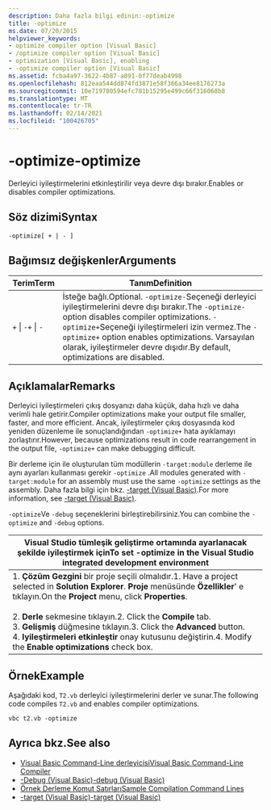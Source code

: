 ```yaml
---
description: Daha fazla bilgi edinin:-optimize
title: -optimize
ms.date: 07/20/2015
helpviewer_keywords:
- optimize compiler option [Visual Basic]
- /optimize compiler option [Visual Basic]
- optimization [Visual Basic], enabling
- -optimize compiler option [Visual Basic]
ms.assetid: fcba4a97-3622-4b87-a891-0f77deab4998
ms.openlocfilehash: 812eaa544dd874fd3871e58f366a34ee8176273a
ms.sourcegitcommit: 10e719780594efc781b15295e499c66f316068b8
ms.translationtype: MT
ms.contentlocale: tr-TR
ms.lasthandoff: 02/14/2021
ms.locfileid: "100426705"
---
```

# <a name="-optimize"></a><span data-ttu-id="4976b-103">-optimize</span><span class="sxs-lookup"><span data-stu-id="4976b-103">-optimize</span></span>

<span data-ttu-id="4976b-104">Derleyici iyileştirmelerini etkinleştirilir veya devre dışı bırakır.</span><span class="sxs-lookup"><span data-stu-id="4976b-104">Enables or disables compiler optimizations.</span></span>  
  
## <a name="syntax"></a><span data-ttu-id="4976b-105">Söz dizimi</span><span class="sxs-lookup"><span data-stu-id="4976b-105">Syntax</span></span>  
  
```console  
-optimize[ + | - ]  
```  
  
## <a name="arguments"></a><span data-ttu-id="4976b-106">Bağımsız değişkenler</span><span class="sxs-lookup"><span data-stu-id="4976b-106">Arguments</span></span>  
  
|<span data-ttu-id="4976b-107">Terim</span><span class="sxs-lookup"><span data-stu-id="4976b-107">Term</span></span>|<span data-ttu-id="4976b-108">Tanım</span><span class="sxs-lookup"><span data-stu-id="4976b-108">Definition</span></span>|  
|---|---|  
|<span data-ttu-id="4976b-109">`+` &#124; `-`</span><span class="sxs-lookup"><span data-stu-id="4976b-109">`+` &#124; `-`</span></span>|<span data-ttu-id="4976b-110">İsteğe bağlı.</span><span class="sxs-lookup"><span data-stu-id="4976b-110">Optional.</span></span> <span data-ttu-id="4976b-111">`-optimize-`Seçeneği derleyici iyileştirmelerini devre dışı bırakır.</span><span class="sxs-lookup"><span data-stu-id="4976b-111">The `-optimize-` option disables compiler optimizations.</span></span> <span data-ttu-id="4976b-112">`-optimize+`Seçeneği iyileştirmeleri izin vermez.</span><span class="sxs-lookup"><span data-stu-id="4976b-112">The `-optimize+` option enables optimizations.</span></span> <span data-ttu-id="4976b-113">Varsayılan olarak, iyileştirmeler devre dışıdır.</span><span class="sxs-lookup"><span data-stu-id="4976b-113">By default, optimizations are disabled.</span></span>|  
  
## <a name="remarks"></a><span data-ttu-id="4976b-114">Açıklamalar</span><span class="sxs-lookup"><span data-stu-id="4976b-114">Remarks</span></span>  

 <span data-ttu-id="4976b-115">Derleyici iyileştirmeleri çıkış dosyanızı daha küçük, daha hızlı ve daha verimli hale getirir.</span><span class="sxs-lookup"><span data-stu-id="4976b-115">Compiler optimizations make your output file smaller, faster, and more efficient.</span></span> <span data-ttu-id="4976b-116">Ancak, iyileştirmeler çıkış dosyasında kod yeniden düzenleme ile sonuçlandığından `-optimize+` hata ayıklamayı zorlaştırır.</span><span class="sxs-lookup"><span data-stu-id="4976b-116">However, because optimizations result in code rearrangement in the output file, `-optimize+` can make debugging difficult.</span></span>  
  
 <span data-ttu-id="4976b-117">Bir derleme için ile oluşturulan tüm modüllerin `-target:module` derleme ile aynı ayarları kullanması gerekir `-optimize` .</span><span class="sxs-lookup"><span data-stu-id="4976b-117">All modules generated with `-target:module` for an assembly must use the same `-optimize` settings as the assembly.</span></span> <span data-ttu-id="4976b-118">Daha fazla bilgi için bkz. [-target (Visual Basic)](target.md).</span><span class="sxs-lookup"><span data-stu-id="4976b-118">For more information, see [-target (Visual Basic)](target.md).</span></span>  
  
 <span data-ttu-id="4976b-119">`-optimize`Ve `-debug` seçeneklerini birleştirebilirsiniz.</span><span class="sxs-lookup"><span data-stu-id="4976b-119">You can combine the `-optimize` and `-debug` options.</span></span>  
  
|<span data-ttu-id="4976b-120">Visual Studio tümleşik geliştirme ortamında ayarlanacak şekilde iyileştirmek için</span><span class="sxs-lookup"><span data-stu-id="4976b-120">To set -optimize in the Visual Studio integrated development environment</span></span>|  
|---|  
|<span data-ttu-id="4976b-121">1. **Çözüm Gezgini** bir proje seçili olmalıdır.</span><span class="sxs-lookup"><span data-stu-id="4976b-121">1.  Have a project selected in **Solution Explorer**.</span></span> <span data-ttu-id="4976b-122">**Proje** menüsünde **Özellikler**' e tıklayın.</span><span class="sxs-lookup"><span data-stu-id="4976b-122">On the **Project** menu, click **Properties**.</span></span><br />     <br /><span data-ttu-id="4976b-123">2. **Derle** sekmesine tıklayın.</span><span class="sxs-lookup"><span data-stu-id="4976b-123">2.  Click the **Compile** tab.</span></span><br /><span data-ttu-id="4976b-124">3. **Gelişmiş** düğmesine tıklayın.</span><span class="sxs-lookup"><span data-stu-id="4976b-124">3.  Click the **Advanced** button.</span></span><br /><span data-ttu-id="4976b-125">4. **Iyileştirmeleri etkinleştir** onay kutusunu değiştirin.</span><span class="sxs-lookup"><span data-stu-id="4976b-125">4.  Modify the **Enable optimizations** check box.</span></span>|  
  
## <a name="example"></a><span data-ttu-id="4976b-126">Örnek</span><span class="sxs-lookup"><span data-stu-id="4976b-126">Example</span></span>  

 <span data-ttu-id="4976b-127">Aşağıdaki kod, `T2.vb` derleyici iyileştirmelerini derler ve sunar.</span><span class="sxs-lookup"><span data-stu-id="4976b-127">The following code compiles `T2.vb` and enables compiler optimizations.</span></span>  
  
```console
vbc t2.vb -optimize  
```  
  
## <a name="see-also"></a><span data-ttu-id="4976b-128">Ayrıca bkz.</span><span class="sxs-lookup"><span data-stu-id="4976b-128">See also</span></span>

- [<span data-ttu-id="4976b-129">Visual Basic Command-Line derleyicisi</span><span class="sxs-lookup"><span data-stu-id="4976b-129">Visual Basic Command-Line Compiler</span></span>](index.md)
- [<span data-ttu-id="4976b-130">-Debug (Visual Basic)</span><span class="sxs-lookup"><span data-stu-id="4976b-130">-debug (Visual Basic)</span></span>](debug.md)
- [<span data-ttu-id="4976b-131">Örnek Derleme Komut Satırları</span><span class="sxs-lookup"><span data-stu-id="4976b-131">Sample Compilation Command Lines</span></span>](sample-compilation-command-lines.md)
- [<span data-ttu-id="4976b-132">-target (Visual Basic)</span><span class="sxs-lookup"><span data-stu-id="4976b-132">-target (Visual Basic)</span></span>](target.md)
